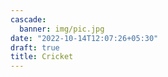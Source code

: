 ```yaml
---
cascade:
  banner: img/pic.jpg
date: "2022-10-14T12:07:26+05:30"
draft: true
title: Cricket
---
```


